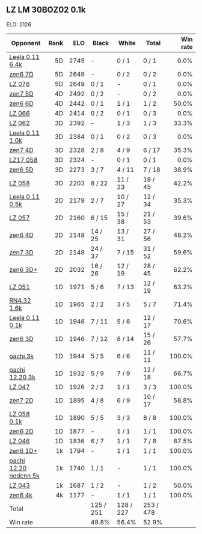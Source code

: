## LZ LM 30BOZ02 0.1k ##

ELO: 2126

Opponent | Rank | ELO | Black | White | Total | Win rate
---------|-----:|----:|-------|-------|-------|-------:
[Leela 0.11 6.4k](Leela%200.11%206.4k.md) | 5D | 2745 | - | 0 / 1 | 0 / 1 | 0.0%
[zen6 7D](zen6%207D.md) | 5D | 2649 | - | 0 / 2 | 0 / 2 | 0.0%
[LZ 076](LZ%20076.md) | 5D | 2649 | 0 / 1 | - | 0 / 1 | 0.0%
[zen7 5D](zen7%205D.md) | 4D | 2492 | 0 / 2 | - | 0 / 2 | 0.0%
[zen6 6D](zen6%206D.md) | 4D | 2442 | 0 / 1 | 1 / 1 | 1 / 2 | 50.0%
[LZ 066](LZ%20066.md) | 4D | 2414 | 0 / 2 | 0 / 1 | 0 / 3 | 0.0%
[LZ 062](LZ%20062.md) | 3D | 2392 | - | 1 / 3 | 1 / 3 | 33.3%
[Leela 0.11 1.0k](Leela%200.11%201.0k.md) | 3D | 2384 | 0 / 1 | 0 / 2 | 0 / 3 | 0.0%
[zen7 4D](zen7%204D.md) | 3D | 2328 | 2 / 8 | 4 / 9 | 6 / 17 | 35.3%
[LZ17 058](LZ17%20058.md) | 3D | 2324 | - | 0 / 1 | 0 / 1 | 0.0%
[zen6 5D](zen6%205D.md) | 3D | 2273 | 3 / 7 | 4 / 11 | 7 / 18 | 38.9%
[LZ 058](LZ%20058.md) | 3D | 2203 | 8 / 22 | 11 / 23 | 19 / 45 | 42.2%
[Leela 0.11 0.5k](Leela%200.11%200.5k.md) | 2D | 2179 | 2 / 7 | 10 / 27 | 12 / 34 | 35.3%
[LZ 057](LZ%20057.md) | 2D | 2160 | 6 / 15 | 15 / 38 | 21 / 53 | 39.6%
[zen6 4D](zen6%204D.md) | 2D | 2148 | 14 / 25 | 13 / 31 | 27 / 56 | 48.2%
[zen7 3D](zen7%203D.md) | 2D | 2148 | 24 / 37 | 7 / 15 | 31 / 52 | 59.6%
[zen6 3D+](zen6%203D+.md) | 2D | 2032 | 16 / 26 | 12 / 19 | 28 / 45 | 62.2%
[LZ 051](LZ%20051.md) | 1D | 1971 | 5 / 6 | 7 / 13 | 12 / 19 | 63.2%
[RN4.32 1.6k](RN4.32%201.6k.md) | 1D | 1965 | 2 / 2 | 3 / 5 | 5 / 7 | 71.4%
[Leela 0.11 0.1k](Leela%200.11%200.1k.md) | 1D | 1946 | 7 / 11 | 5 / 6 | 12 / 17 | 70.6%
[zen6 3D](zen6%203D.md) | 1D | 1946 | 7 / 12 | 8 / 14 | 15 / 26 | 57.7%
[pachi 3k](pachi%203k.md) | 1D | 1944 | 5 / 5 | 6 / 6 | 11 / 11 | 100.0%
[pachi 12.20 3k](pachi%2012.20%203k.md) | 1D | 1932 | 5 / 9 | 7 / 9 | 12 / 18 | 66.7%
[LZ 047](LZ%20047.md) | 1D | 1926 | 2 / 2 | 1 / 1 | 3 / 3 | 100.0%
[zen7 2D](zen7%202D.md) | 1D | 1895 | 4 / 8 | 6 / 9 | 10 / 17 | 58.8%
[LZ 058 0.1k](LZ%20058%200.1k.md) | 1D | 1890 | 5 / 5 | 3 / 3 | 8 / 8 | 100.0%
[zen6 2D](zen6%202D.md) | 1D | 1877 | - | 1 / 1 | 1 / 1 | 100.0%
[LZ 046](LZ%20046.md) | 1D | 1836 | 6 / 7 | 1 / 1 | 7 / 8 | 87.5%
[zen6 1D+](zen6%201D+.md) | 1k | 1794 | - | 1 / 1 | 1 / 1 | 100.0%
[pachi 12.20 nodcnn 5k](pachi%2012.20%20nodcnn%205k.md) | 1k | 1740 | 1 / 1 | - | 1 / 1 | 100.0%
[LZ 043](LZ%20043.md) | 1k | 1687 | 1 / 2 | - | 1 / 2 | 50.0%
[zen6 4k](zen6%204k.md) | 4k | 1177 | - | 1 / 1 | 1 / 1 | 100.0%
Total | | | 125 / 251 | 128 / 227 | 253 / 478 | 
Win rate| | | 49.8% | 56.4% | 52.9% | 
